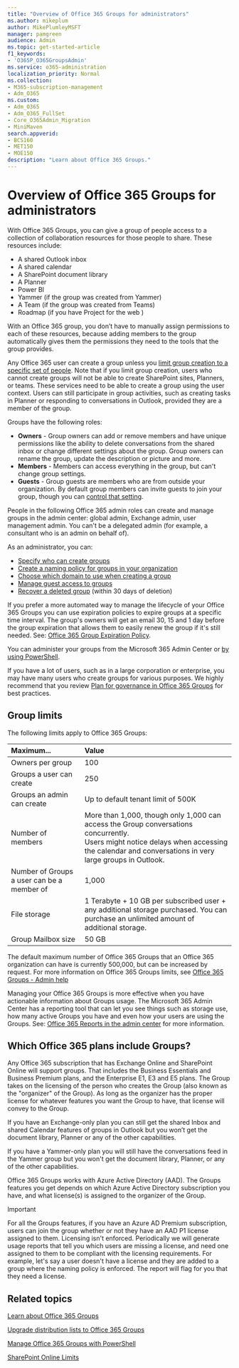 ```yaml
---
title: "Overview of Office 365 Groups for administrators"
ms.author: mikeplum
author: MikePlumleyMSFT
manager: pamgreen
audience: Admin
ms.topic: get-started-article
f1_keywords:
- 'O365P_O365GroupsAdmin'
ms.service: o365-administration
localization_priority: Normal
ms.collection: 
- M365-subscription-management 
- Adm_O365
ms.custom:
- Adm_O365
- Adm_O365_FullSet
- Core_O365Admin_Migration
- MiniMaven
search.appverid:
- BCS160
- MET150
- MOE150
description: "Learn about Office 365 Groups."
---
```


# Overview of Office 365 Groups for administrators

With Office 365 Groups, you can give a group of people access to a collection of collaboration resources for those people to share. These resources include:

- A shared Outlook inbox
- A shared calendar
- A SharePoint document library
- A Planner
- Power BI
- Yammer (if the group was created from Yammer)
- A Team (if the group was created from Teams)
- Roadmap (if you have Project for the web )

With an Office 365 group, you don’t have to manually assign permissions to each of these resources, because adding members to the group automatically gives them the permissions they need to the tools that the group provides.

Any Office 365 user can create a group unless you [limit group creation to a specific set of people](manage-creation-of-groups.md). Note that if you limit group creation, users who cannot create groups will not be able to create SharePoint sites, Planners, or teams. These services need to be able to create a group using the user context. Users can still participate in group activities, such as creating tasks in Planner or responding to conversations in Outlook, provided they are a member of the group.

Groups have the following roles:

- **Owners** - Group owners can add or remove members and have unique permissions like the ability to delete conversations from the shared inbox or change different settings about the group. Group owners can rename the group, update the description or picture and more.
- **Members** - Members can access everything in the group, but can't change group settings.
- **Guests** - Group guests are members who are from outside your organization. By default group members can invite guests to join your group, though you can [control that setting](manage-guest-access-in-groups.md).

People in the following Office 365 admin roles can create and manage groups in the admin center: global admin, Exchange admin, user management admin. You can't be a delegated admin (for example, a consultant who is an admin on behalf of).

As an administrator, you can:

- [Specify who can create groups](manage-creation-of-groups.md)
- [Create a naming policy for groups in your organization](groups-naming-policy.md)
- [Choose which domain to use when creating a group](choose-domain-to-create-groups.md)
- [Manage guest access to groups](manage-guest-access-in-groups.md)
- [Recover a deleted group](restore-deleted-group.md) (within 30 days of deletion)

If you prefer a more automated way to manage the lifecycle of your Office 365 Groups you can use expiration policies to expire groups at a specific time interval. The group's owners will get an email 30, 15 and 1 day before the group expiration that allows them to easily renew the group if it's still needed. See: [Office 365 Group Expiration Policy](office-365-groups-expiration-policy.md).

You can administer your groups from the Microsoft 365 Admin Center or [by using PowerShell](https://docs.microsoft.com/office365/enterprise/powershell/manage-office-365-groups-with-powershell).

If you have a lot of users, such as in a large corporation or enterprise, you may have many users who create groups for various purposes. We highly recommend that you review [Plan for governance in Office 365 Groups](plan-for-groups-governance.md) for best practices.

## Group limits

The following limits apply to Office 365 Groups:

|Maximum...|Value|
|:---------|:----|
|Owners per group|100|
|Groups a user can create|250|
|Groups an admin can create|Up to default tenant limit of 500K|
|Number of members|More than 1,000, though only 1,000 can access the Group conversations concurrently. <br>Users might notice delays when accessing the calendar and conversations in very large groups in Outlook.|
|Number of Groups a user can be a member of|1,000|
|File storage|1 Terabyte + 10 GB per subscribed user + any additional storage purchased. You can purchase an unlimited amount of additional storage.|
|Group Mailbox size|50 GB|

The default maximum number of Office 365 Groups that an Office 365 organization can have is currently 500,000, but can be increased by request. For more information on Office 365 Groups limits, see [Office 365 Groups - Admin help](https://support.office.com/article/3f780e8e-61aa-4287-830d-ff6209cbc192.aspx)

Managing your Office 365 Groups is more effective when you have actionable information about Groups usage. The Microsoft 365 Admin Center has a reporting tool that can let you see things such as storage use, how many active Groups you have and even how your users are using the Groups. See: [Office 365 Reports in the admin center](https://docs.microsoft.com/office365/admin/activity-reports/office-365-groups) for more information.

## Which Office 365 plans include Groups?

Any Office 365 subscription that has Exchange Online and SharePoint Online will support groups. That includes the Business Essentials and Business Premium plans, and the Enterprise E1, E3 and E5 plans. The Group takes on the licensing of the person who creates the Group (also known as the "organizer" of the Group). As long as the organizer has the proper license for whatever features you want the Group to have, that license will convey to the Group.

If you have an Exchange-only plan you can still get the shared Inbox and shared Calendar features of groups in Outlook but you won’t get the document library, Planner or any of the other capabilities.

If you have a Yammer-only plan you will still have the conversations feed in the Yammer group but you won't get the document library, Planner, or any of the other capabilities.

Office 365 Groups works with Azure Active Directory (AAD). The Groups features you get depends on which Azure Active Directory subscription you have, and what license(s) is assigned to the organizer of the Group. 

> [!IMPORTANT]
> For all the Groups features, if you have an Azure AD Premium subscription, users can join the group whether or not they have an AAD P1 license assigned to them. Licensing isn't enforced.
> Periodically we will generate usage reports that tell you which users are missing a license, and need one assigned to them to be compliant with the licensing requirements. For example, let's say a user doesn't have a license and they are added to a group where the naming policy is enforced. The report will flag for you that they need a license.

## Related topics

[Learn about Office 365 Groups](https://support.office.com/en-us/article/learn-about-office-365-groups-b565caa1-5c40-40ef-9915-60fdb2d97fa2)

[Upgrade distribution lists to Office 365 Groups](../manage/upgrade-distribution-lists.md)

[Manage Office 365 Groups with PowerShell](https://support.office.com/article/aeb669aa-1770-4537-9de2-a82ac11b0540)

[SharePoint Online Limits](https://docs.microsoft.com/office365/servicedescriptions/sharepoint-online-service-description/sharepoint-online-limits)
